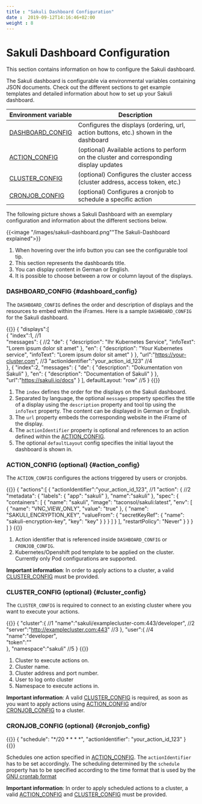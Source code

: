 ```yaml
---
title : "Sakuli Dashboard Configuration"
date :  2019-09-12T14:16:46+02:00
weight : 8
---
```


# Sakuli Dashboard Configuration

This section contains information on how to configure the Sakuli dashboard.

The Sakuli dashboard is configurable via environmental variables containing JSON documents.
Check out the different sections to get example templates and detailed information about how to set up your 
Sakuli dashboard.

| Environment variable                   | Description                                                                                  |
|----------------------------------------|----------------------------------------------------------------------------------------------|
| [DASHBOARD_CONFIG](#dashboard_config)  | Configures the displays (ordering, url, action buttons, etc.) shown in the dashboard         |
| [ACTION_CONFIG](#action_config)        | (optional) Available actions to perform on the cluster and corresponding display updates     |
| [CLUSTER_CONFIG](#cluster_config)      | (optional) Configures the cluster access (cluster address, access token, etc.)               |
| [CRONJOB_CONFIG](#cronjob_config)      | (optional) Configures a cronjob to schedule a specific action                                |
 
The following picture shows a Sakuli Dashboard with an exemplary configuration and information about the different sections below.
 
{{<image "/images/sakuli-dashboard.png""The Sakuli-Dashboard explained">}} 

1. When hovering over the info button you can see the configurable tool tip.
2. This section represents the dashboards title.
3. You can display content in German or English.
4. It is possible to choose between a row or column layout of the displays.

 
### DASHBOARD_CONFIG {#dashboard_config}

The `DASHBOARD_CONFIG` defines the order and description of displays and the resources to embed within the iFrames.
Here is a sample `DASHBOARD_CONFIG` for the Sakuli dashboard. 

{{<highlight javascript>}}
{
   "displays":[                                                         
      {
         "index":1,                                                         //1                           
         "messages": {                                                      //2
             "de": {
                "description": "Ihr Kubernetes Service",
                "infoText": "Lorem ipsum dolor sit amet"
             },
             "en": {
                "description": "Your Kubernetes service",
                "infoText": "Lorem ipsum dolor sit amet"
             }
         },
         "url":"https://your-cluster.com",                                         //3
         "actionIdentifier":"your_action_id_123"                                   //4         
      },
      {
         "index":2,
         "messages": {
             "de": {
                "description": "Dokumentation von Sakuli"
             },
             "en": {
                "description": "Documentation of Sakuli"
             }
         },
         "url":"https://sakuli.io/docs"
      }
   ],
   defaultLayout: "row"                                                           //5
}
{{</highlight>}}


1. The `index` defines the order for the displays on the Sakuli dashboard. 
2. Separated by language, the optional `messages` property specifies the title of a display using the `description` property and tool tip using the `infoText`
property. The content can be displayed in German or English.
3. The `url` property embeds the corresponding website in the iFrame of the display. 
4. The `actionIdentifier` property is optional and references to an action defined within the [ACTION_CONFIG](#action_config).
5. The optional `defaultLayout` config specifies the initial layout the dashboard is shown in. 

### ACTION_CONFIG (optional) {#action_config}

The `ACTION_CONFIG` configures the actions triggered by users or cronjobs.

{{<highlight javascript>}}
{
   "actions":[
      {
         "actionIdentifier":"your_action_id_123",    //1
         "action": {                                 //2
            "metadata": {
              "labels": {
                "app": "sakuli"
              },
              "name":"sakuli"
            },
            "spec": {
              "containers": [
                {
                  "name": "sakuli",
                  "image": "taconsol/sakuli:latest",
                  "env": [
                    {
                      "name": "VNC_VIEW_ONLY",
                      "value": "true"
                    },
                    {
                      "name": "SAKULI_ENCRYPTION_KEY",
                      "valueFrom": {
                        "secretKeyRef": {
                          "name": "sakuli-encryption-key",
                          "key": "key"
                        }
                      }
                    }
                  ]
                }
              ],
              "restartPolicy": "Never"
            }
         }
      }
   ]
}
{{</highlight>}}

1. Action identifier that is referenced inside `DASHBOARD_CONFIG` or `CRONJOB_CONFIG`.
2. Kubernetes/Openshift pod template to be applied on the cluster. Currently only Pod configurations are supported.

**Important information**: In order to apply actions to a cluster, a valid [CLUSTER_CONFIG](#cluster_config) must be provided.

### CLUSTER_CONFIG (optional) {#cluster_config}

The `CLUSTER_CONFIG` is required to connect to an existing cluster where you want to execute your actions.

{{<highlight javascript>}}
{
   "cluster":{                                              //1
      "name":"sakuli/examplecluster-com:443/developer",     //2           
      "server":"http://examplecluster.com:443"              //3
   },
   "user":{                                                 //4
      "name":"developer",         
      "token":"<login-token>"     
   },
   "namespace":"sakuli"                                     //5
}
{{</highlight>}}

1. Cluster to execute actions on.
2. Cluster name.
3. Cluster address and port number.
4. User to log onto cluster
5. Namespace to execute actions in.

**Important information**: A valid [CLUSTER_CONFIG](#cluster_config) is required, as soon as you want to apply actions using 
[ACTION_CONFIG](#action_config) and/or [CRONJOB_CONFIG](#cronjob_config) to a cluster.

### CRONJOB_CONFIG (optional) {#cronjob_config}
{{<highlight javascript>}}
{
    "schedule": "*/20 * * * *",
    "actionIdentifier": "your_action_id_123"
}
{{</highlight>}}

Schedules one action specified in [ACTION_CONFIG](#action_config).
The `actionIdentifier` has to be set accordingly.
The scheduling determined by the `schedule` property
has to be specified according to the time format
that is used by the [GNU crontab format](https://www.gnu.org/software/mcron/manual/html_node/Crontab-file.html) 

**Important information**: In order to apply scheduled actions to a cluster, a valid [ACTION_CONFIG](#action_config) and [CLUSTER_CONFIG](#cluster_config) must be provided.
